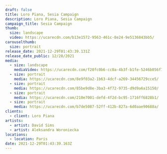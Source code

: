 ```yaml
---
draft: false
title: Loro Piana, Sesia Campaign
description: Loro Piana, Sesia Campaign
campaign_title: Sesia Campaign
thumb:
  size: landscape
  video: https://ucarecdn.com/b13e1572-9563-461c-8e24-9e5136843bb5/
carouselthumb:
  size: portrait
release_date: 2021-12-29T01:43:39.131Z
release_date_public: 12/28/2021
media:
  - size: landscape
    mediaVideo: https://ucarecdn.com/f20fc0b6-cc0a-4b3f-b1fe-5246b056f733/
  - size: portrait
    media: https://ucarecdn.com/8e9f03a2-1b63-4dcf-a269-34456729cce5/
  - size: portrait
    media: https://ucarecdn.com/85be9d8e-3ba3-4f72-9735-d9d9a6a15150/
  - size: portrait
    media: https://ucarecdn.com/210e7001-defd-4f2d-bc95-1716ff6828b1/
  - size: portrait
    media: https://ucarecdn.com/b7de5087-52ff-412b-827a-6d0aae90688a/
clients:
  - client: Loro Piana
artists:
  - artist: David Sims
  - artist: Aleksandra Woroniecka
locations:
  - location: Paris
date: 2021-12-29T01:43:39.163Z
---
```

